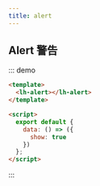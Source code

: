 ```yaml
---
title: alert
---
```


## Alert 警告

::: demo

```html
<template>
  <lh-alert></lh-alert>
</template>

<script>
  export default {
    data: () => ({
      show: true
    })
  };
</script>
```

:::
